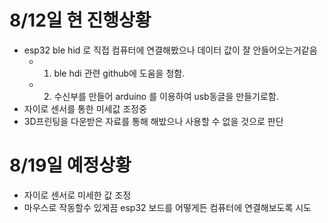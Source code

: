 # 8/12일 현 진행상황
- esp32 ble hid 로 직접 컴퓨터에 연결해봤으나 데이터 값이 잘 안들어오는거같음
  - 1. ble hdi 관련 github에 도움을 청함.
  - 2. 수신부를 만들어 arduino 를 이용하여 usb동글을 만들기로함. 
- 자이로 센서를 통한 미세값 조정중
- 3D프린팅을 다운받은 자료를 통해 해밨으나 사용할 수 없을 것으로 판단


# 8/19일 예정상황
- 자이로 센서로 미세한 값 조정
- 마우스로 작동할수 있게끔 esp32 보드를 어떻게든 컴퓨터에 연결해보도록 시도